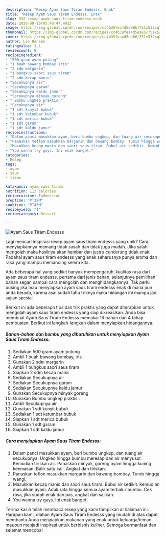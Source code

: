 ```yaml
---
description: "Resep Ayam Saus Tiram Endesss, Enak"
title: "Resep Ayam Saus Tiram Endesss, Enak"
slug: 932-resep-ayam-saus-tiram-endesss-enak
date: 2020-08-16T05:49:47.493Z
image: https://img-global.cpcdn.com/recipes/cc4b39fea4d5ea86/751x532cq70/ayam-saus-tiram-endesss-foto-resep-utama.jpg
thumbnail: https://img-global.cpcdn.com/recipes/cc4b39fea4d5ea86/751x532cq70/ayam-saus-tiram-endesss-foto-resep-utama.jpg
cover: https://img-global.cpcdn.com/recipes/cc4b39fea4d5ea86/751x532cq70/ayam-saus-tiram-endesss-foto-resep-utama.jpg
author: Lee Hansen
ratingvalue: 3.1
reviewcount: 8
recipeingredient:
- "500 gram ayam potong"
- "1 buah bawang bombay iris"
- "2 sdm margarin"
- "1 bungkus saori saus tiram"
- "2 sdm kecap manis"
- "Secukupnya air"
- "Secukupnya garam"
- "Secukupnya kaldu jamur"
- "Secukupnya minyak goreng"
- " Bumbu ungkep praktis "
- "Secukupnya air"
- "1 sdt kunyit bubuk"
- "1 sdt ketumbar bubuk"
- "1 sdt merica bubuk"
- "1 sdt garam"
- "1 sdt kaldu jamur"
recipeinstructions:
- "Dalam panci masukkan ayam, beri bumbu ungkep, dan tuang air secukupnya. Ungkeo hingga bumbu meresap dan air menyusut. Kemudian tiriskan air. Panaskan minyak, goreng ayam hingga kuning keemasan. Balik satu kali. Angkat dan tiriskan."
- "Panaskan teflon masukkan margarin dan bawang bombay. Tumis hingga wangi."
- "Masukkan kecap manis dan saori saus tiram. Bubui air sedikit. Kemudian masukkan ayam. Aduk rata hingga semua ayam terbalur bumbu. Cek rasa, jika sudah enak dan pas, angkat dan sajikan."
- "You wanna try guys. Ini enak banget."
categories:
- Resep
tags:
- ayam
- saus
- tiram

katakunci: ayam saus tiram 
nutrition: 113 calories
recipecuisine: Indonesian
preptime: "PT38M"
cooktime: "PT43M"
recipeyield: "1"
recipecategory: Dessert

---
```



![Ayam Saus Tiram Endesss](https://img-global.cpcdn.com/recipes/cc4b39fea4d5ea86/751x532cq70/ayam-saus-tiram-endesss-foto-resep-utama.jpg)

Lagi mencari inspirasi resep ayam saus tiram endesss yang unik? Cara menyiapkannya memang tidak susah dan tidak juga mudah. Jika salah mengolah maka hasilnya akan hambar dan justru cenderung tidak enak. Padahal ayam saus tiram endesss yang enak seharusnya punya aroma dan rasa yang mampu memancing selera kita.

Ada beberapa hal yang sedikit banyak mempengaruhi kualitas rasa dari ayam saus tiram endesss, pertama dari jenis bahan, selanjutnya pemilihan bahan segar, sampai cara mengolah dan menghidangkannya. Tak perlu pusing jika mau menyiapkan ayam saus tiram endesss enak di mana pun anda berada, karena asal sudah tahu triknya maka hidangan ini mampu jadi sajian spesial.




Berikut ini ada beberapa tips dan trik praktis yang dapat diterapkan untuk mengolah ayam saus tiram endesss yang siap dikreasikan. Anda bisa membuat Ayam Saus Tiram Endesss memakai 16 bahan dan 4 tahap pembuatan. Berikut ini langkah-langkah dalam menyiapkan hidangannya.

<!--inarticleads1-->

##### Bahan-bahan dan bumbu yang dibutuhkan untuk menyiapkan Ayam Saus Tiram Endesss:

1. Sediakan 500 gram ayam potong
1. Ambil 1 buah bawang bombay, iris
1. Gunakan 2 sdm margarin
1. Ambil 1 bungkus saori saus tiram
1. Siapkan 2 sdm kecap manis
1. Sediakan Secukupnya air
1. Sediakan Secukupnya garam
1. Sediakan Secukupnya kaldu jamur
1. Gunakan Secukupnya minyak goreng
1. Gunakan  Bumbu ungkep praktis :
1. Ambil Secukupnya air
1. Gunakan 1 sdt kunyit bubuk
1. Sediakan 1 sdt ketumbar bubuk
1. Siapkan 1 sdt merica bubuk
1. Gunakan 1 sdt garam
1. Siapkan 1 sdt kaldu jamur




<!--inarticleads2-->

##### Cara menyiapkan Ayam Saus Tiram Endesss:

1. Dalam panci masukkan ayam, beri bumbu ungkep, dan tuang air secukupnya. Ungkeo hingga bumbu meresap dan air menyusut. Kemudian tiriskan air. Panaskan minyak, goreng ayam hingga kuning keemasan. Balik satu kali. Angkat dan tiriskan.
1. Panaskan teflon masukkan margarin dan bawang bombay. Tumis hingga wangi.
1. Masukkan kecap manis dan saori saus tiram. Bubui air sedikit. Kemudian masukkan ayam. Aduk rata hingga semua ayam terbalur bumbu. Cek rasa, jika sudah enak dan pas, angkat dan sajikan.
1. You wanna try guys. Ini enak banget.




Terima kasih telah membaca resep yang kami tampilkan di halaman ini. Harapan kami, olahan Ayam Saus Tiram Endesss yang mudah di atas dapat membantu Anda menyiapkan makanan yang enak untuk keluarga/teman maupun menjadi inspirasi untuk berbisnis kuliner. Semoga bermanfaat dan selamat mencoba!
